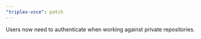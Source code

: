 ```yaml
---
"triplex-vsce": patch
---
```


Users now need to authenticate when working against private repositories.
